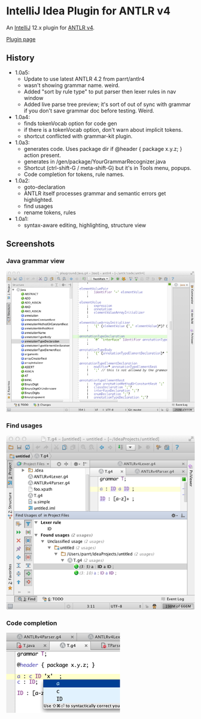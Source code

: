 # IntelliJ Idea Plugin for ANTLR v4

An [IntelliJ](https://www.jetbrains.com/idea/) 12.x plugin for [ANTLR v4](https://github.com/antlr/antlr4).

[Plugin page](http://plugins.jetbrains.com/plugin/7358?pr=idea)

## History
* 1.0a5:
	* Update to use latest ANTLR 4.2 from parrt/antlr4
	* wasn't showing grammar name. weird.
	* Added "sort by rule type" to put parser then lexer rules in nav window
	* Added live parse tree preview; it's sort of out of sync with grammar
	  if you don't save grammar doc before testing. Weird.
* 1.0a4:
	* finds tokenVocab option for code gen
	* if there is a tokenVocab option, don't warn about implicit tokens.
	* shortcut conflicted with grammar-kit plugin.
* 1.0a3:
	* generates code. Uses package dir if @header { package x.y.z; } action present.
	* generates in <root>/gen/package/YourGrammarRecognizer.java
	* Shortcut (ctrl-shift-G / meta-shift-G) but it's in Tools menu, popups.
	* Code completion for tokens, rule names.
* 1.0a2:
	* goto-declaration
	* ANTLR itself processes grammar and semantic errors get highlighted.
	* find usages
	* rename tokens, rules
* 1.0a1:
 	* syntax-aware editing, highlighting, structure view

## Screenshots

### Java grammar view
![Java grammar view](images/java-grammar.png)

### Find usages
![Find usages](images/findusages.png)

### Code completion
![Code completion](images/completion.png)
